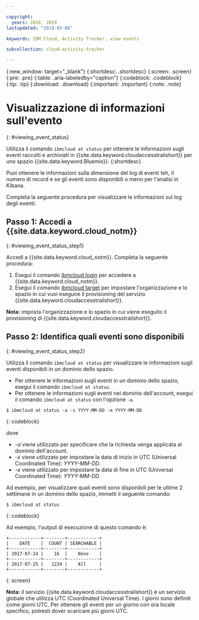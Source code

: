 ```yaml
---

copyright:
  years: 2016, 2019
lastupdated: "2019-03-06"

keywords: IBM Cloud, Activity Tracker, view events

subcollection: cloud-activity-tracker

---
```


{:new_window: target="_blank"}
{:shortdesc: .shortdesc}
{:screen: .screen}
{:pre: .pre}
{:table: .aria-labeledby="caption"}
{:codeblock: .codeblock}
{:tip: .tip}
{:download: .download}
{:important: .important}
{:note: .note}


# Visualizzazione di informazioni sull'evento
{: #viewing_event_status}

Utilizza il comando `ibmcloud at status` per ottenere le informazioni sugli eventi raccolti e archiviati in {{site.data.keyword.cloudaccesstrailshort}} per uno spazio {{site.data.keyword.Bluemix}}.
{:shortdesc}

Puoi ottenere le informazioni sulla dimensione del log di eventi teh, il numero di record e se gli eventi sono disponibili o meno per l'analisi in Kibana. 

Completa la seguente procedura per visualizzare le informazioni sul log degli eventi:

## Passo 1: Accedi a {{site.data.keyword.cloud_notm}}
{: #viewing_event_status_step1}

Accedi a {{site.data.keyword.cloud_notm}}. Completa la seguente
procedura:

1. Esegui il comando [ibmcloud login](/docs/cli/reference/ibmcloud?topic=cloud-cli-ibmcloud_cli#ibmcloud_login) per accedere a {{site.data.keyword.cloud_notm}}.
2. Esegui il comando [ibmcloud target](/docs/cli/reference/ibmcloud?topic=cloud-cli-ibmcloud_cli#ibmcloud_target) per impostare l'organizzazione e lo spazio in cui vuoi eseguire il provisioning del servizio {{site.data.keyword.cloudaccesstrailshort}}.

**Nota:** imposta l'organizzazione e lo spazio in cui viene eseguito il provisioning di {{site.data.keyword.cloudaccesstrailshort}}.

## Passo 2: Identifica quali eventi sono disponibili
{: #viewing_event_status_step2}

Utilizza il comando `ibmcloud at status` per visualizzare le informazioni sugli eventi disponibili in un dominio dello spazio.

* Per ottenere le informazioni sugli eventi in un dominio dello spazio, esegui il comando `ibmcloud at status`.
* Per ottenere le informazioni sugli eventi nel dominio dell'account, esegui il comando `ibmcloud at status` con l'opzione `-a`.

```
$ ibmcloud at status -a -s YYYY-MM-DD -e YYYY-MM-DD 
```
{: codeblock}
    
dove
    
* *-a* viene utilizzato per specificare che la richiesta venga applicata al dominio dell'account.
* *-s* viene utilizzato per impostare la data di inizio in UTC (Universal Coordinated Time): *YYYY-MM-DD*.
* *-e* viene utilizzato per impostare la data di fine in UTC (Universal Coordinated Time): *YYYY-MM-DD*.

Ad esempio, per visualizzare quali eventi sono disponibili per le ultime 2 settimane in un dominio dello spazio, immetti il seguente comando:

```
$ ibmcloud at status
```
{: codeblock}
    
Ad esempio, l'output di esecuzione di questo comando è:
    
```
+------------+--------+------------+
|    DATE    |  COUNT | SEARCHABLE |
+------------+--------+------------+
| 2017-07-24 |    16  |    None    |
+------------+--------+------------+
| 2017-07-25 |   1224 |    All     |
+------------+--------+------------+
```
{: screen}

**Nota:** il servizio {{site.data.keyword.cloudaccesstrailshort}} è un servizio globale che utilizza UTC (Coordinated Universal Time). I giorni sono definiti come giorni UTC. Per ottenere gli eventi per un giorno con ora locale specifico, potresti dover scaricare più giorni UTC.
	














